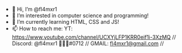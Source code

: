 - 👋 Hi, I’m @fl4mxr1
- 👀 I’m interested in computer science and programming!
- 🌱 I’m currently learning HTML, CSS and JS!
- 📫 How to reach me: YT: https://www.youtube.com/channel/UCXYjLFP1KRR0eif1i-3XzMQ  //	Discord: @fl4mxr1 📮📮📮#0712		//	GMAIL: fl4mxr1@gmail.com	//
